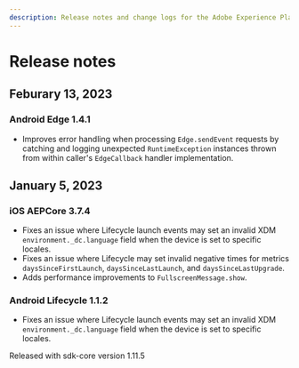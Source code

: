 ```yaml
---
description: Release notes and change logs for the Adobe Experience Platform Mobile SDKs.
---
```


# Release notes

## Feburary 13, 2023

### Android Edge 1.4.1

* Improves error handling when processing `Edge.sendEvent` requests by catching and logging unexpected `RuntimeException` instances thrown from within caller's `EdgeCallback` handler implementation.

## January 5, 2023

### iOS AEPCore 3.7.4

* Fixes an issue where Lifecycle launch events may set an invalid XDM `environment._dc.language` field when the device is set to specific locales.
* Fixes an issue where Lifecycle may set invalid negative times for metrics `daysSinceFirstLaunch`, `daysSinceLastLaunch`, and `daysSinceLastUpgrade`.
* Adds performance improvements to `FullscreenMessage.show`.

### Android Lifecycle 1.1.2

* Fixes an issue where Lifecycle launch events may set an invalid XDM `environment._dc.language` field when the device is set to specific locales.

Released with sdk-core version 1.11.5
